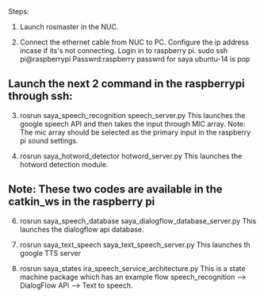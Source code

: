 Steps:

1. Launch rosmaster in the NUC.

2. Connect the ethernet cable from NUC to PC.
Configure the ip address incase if its's not connecting.
Login in to raspberry pi.
sudo ssh pi@raspberrypi
Passwrd:raspberry
passwrd for saya ubuntu-14 is pop

Launch the next 2 command in the raspberrypi through ssh:
---------------------------------------------------------
3.  rosrun saya_speech_recognition speech_server.py 
This launches the google speech API and then takes the input through MIC array.
Note:
The mic array should be selected as the primary input in the raspberry pi sound settings.

5.  rosrun saya_hotword_detector hotword_server.py 
This launches the hotword detection module.

Note:
These two codes are available in the catkin_ws in the raspberry pi
------------------------------------------------------------------------------------
6. rosrun saya_speech_database saya_dialogflow_database_server.py 
This launches the dialogflow api database.

7. rosrun saya_text_speech saya_text_speech_server.py 
This launches th google TTS server

8. rosrun saya_states ira_speech_service_architecture.py
This is a state machine package which has an example flow 
speech_recognition --> DialogFlow APi   --> Text to speech.


